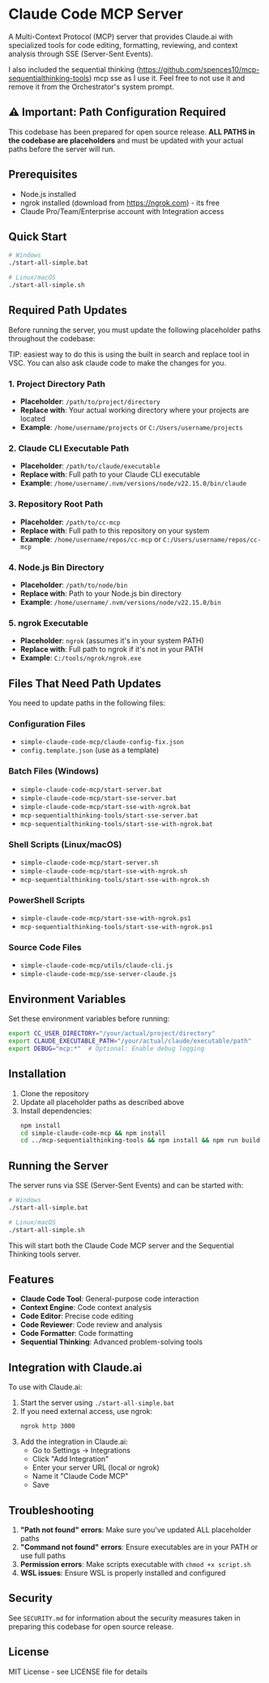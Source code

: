 # Claude Code MCP Server

A Multi-Context Protocol (MCP) server that provides Claude.ai with specialized tools for code editing, formatting, reviewing, and context analysis through SSE (Server-Sent Events).

I also included the sequential thinking (https://github.com/spences10/mcp-sequentialthinking-tools) mcp sse as I use it. Feel free to not use it and remove it from the Orchestrator's system prompt.

## ⚠️ Important: Path Configuration Required

This codebase has been prepared for open source release. **ALL PATHS in the codebase are placeholders** and must be updated with your actual paths before the server will run.

## Prerequisites

- Node.js installed
- ngrok installed (download from https://ngrok.com) - its free
- Claude Pro/Team/Enterprise account with Integration access

## Quick Start

```bash
# Windows
./start-all-simple.bat

# Linux/macOS
./start-all-simple.sh
```

## Required Path Updates

Before running the server, you must update the following placeholder paths throughout the codebase:

TIP: easiest way to do this is using the built in search and replace tool in VSC. You can also ask claude code to make the changes for you.

### 1. Project Directory Path
- **Placeholder**: `/path/to/project/directory`
- **Replace with**: Your actual working directory where your projects are located
- **Example**: `/home/username/projects` or `C:/Users/username/projects`

### 2. Claude CLI Executable Path
- **Placeholder**: `/path/to/claude/executable`
- **Replace with**: Full path to your Claude CLI executable
- **Example**: `/home/username/.nvm/versions/node/v22.15.0/bin/claude`

### 3. Repository Root Path
- **Placeholder**: `/path/to/cc-mcp`
- **Replace with**: Full path to this repository on your system
- **Example**: `/home/username/repos/cc-mcp` or `C:/Users/username/repos/cc-mcp`

### 4. Node.js Bin Directory
- **Placeholder**: `/path/to/node/bin`
- **Replace with**: Path to your Node.js bin directory
- **Example**: `/home/username/.nvm/versions/node/v22.15.0/bin`

### 5. ngrok Executable
- **Placeholder**: `ngrok` (assumes it's in your system PATH)
- **Replace with**: Full path to ngrok if it's not in your PATH
- **Example**: `C:/tools/ngrok/ngrok.exe`

## Files That Need Path Updates

You need to update paths in the following files:

### Configuration Files
- `simple-claude-code-mcp/claude-config-fix.json`
- `config.template.json` (use as a template)

### Batch Files (Windows)
- `simple-claude-code-mcp/start-server.bat`
- `simple-claude-code-mcp/start-sse-server.bat`
- `simple-claude-code-mcp/start-sse-with-ngrok.bat`
- `mcp-sequentialthinking-tools/start-sse-server.bat`
- `mcp-sequentialthinking-tools/start-sse-with-ngrok.bat`

### Shell Scripts (Linux/macOS)
- `simple-claude-code-mcp/start-server.sh`
- `simple-claude-code-mcp/start-sse-with-ngrok.sh`
- `mcp-sequentialthinking-tools/start-sse-with-ngrok.sh`

### PowerShell Scripts
- `simple-claude-code-mcp/start-sse-with-ngrok.ps1`
- `mcp-sequentialthinking-tools/start-sse-with-ngrok.ps1`

### Source Code Files
- `simple-claude-code-mcp/utils/claude-cli.js`
- `simple-claude-code-mcp/sse-server-claude.js`

## Environment Variables

Set these environment variables before running:

```bash
export CC_USER_DIRECTORY="/your/actual/project/directory"
export CLAUDE_EXECUTABLE_PATH="/your/actual/claude/executable/path"
export DEBUG="mcp:*"  # Optional: Enable debug logging
```

## Installation

1. Clone the repository
2. Update all placeholder paths as described above
3. Install dependencies:
   ```bash
   npm install
   cd simple-claude-code-mcp && npm install
   cd ../mcp-sequentialthinking-tools && npm install && npm run build
   ```

## Running the Server

The server runs via SSE (Server-Sent Events) and can be started with:

```bash
# Windows
./start-all-simple.bat

# Linux/macOS
./start-all-simple.sh
```

This will start both the Claude Code MCP server and the Sequential Thinking tools server.

## Features

- **Claude Code Tool**: General-purpose code interaction
- **Context Engine**: Code context analysis
- **Code Editor**: Precise code editing
- **Code Reviewer**: Code review and analysis
- **Code Formatter**: Code formatting
- **Sequential Thinking**: Advanced problem-solving tools

## Integration with Claude.ai

To use with Claude.ai:

1. Start the server using `./start-all-simple.bat`
2. If you need external access, use ngrok:
   ```bash
   ngrok http 3000
   ```
3. Add the integration in Claude.ai:
   - Go to Settings → Integrations
   - Click "Add Integration"
   - Enter your server URL (local or ngrok)
   - Name it "Claude Code MCP"
   - Save

## Troubleshooting

1. **"Path not found" errors**: Make sure you've updated ALL placeholder paths
2. **"Command not found" errors**: Ensure executables are in your PATH or use full paths
3. **Permission errors**: Make scripts executable with `chmod +x script.sh`
4. **WSL issues**: Ensure WSL is properly installed and configured

## Security

See `SECURITY.md` for information about the security measures taken in preparing this codebase for open source release.

## License

MIT License - see LICENSE file for details